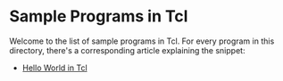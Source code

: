 # Sample Programs in Tcl

Welcome to the list of sample programs in Tcl. For every program in this
directory, there's a corresponding article explaining the snippet:

- [Hello World in Tcl](https://therenegadecoder.com/code/hello-world-in-tcl/)
